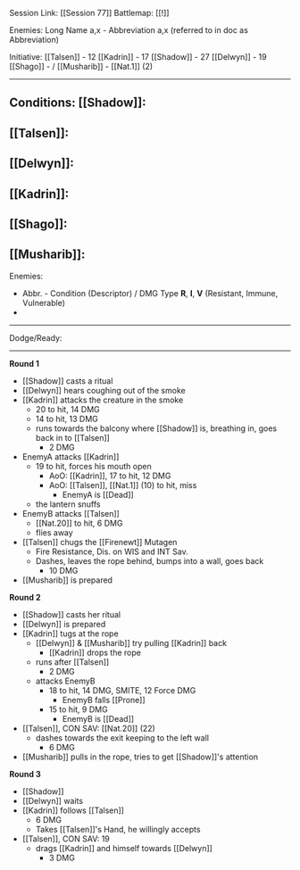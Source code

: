 Session Link:
[[Session 77]]
Battlemap:
[[!]]

Enemies:
Long Name a,x - Abbreviation a,x (referred to in doc as Abbreviation)

Initiative:
[[Talsen]] - 12
[[Kadrin]] - 17
[[Shadow]] - 27
[[Delwyn]] - 19
[[Shago]] - /
[[Musharib]] - [[Nat.1]] (2)

---
Conditions:
[[Shadow]]:
- 

[[Talsen]]:
- 

[[Delwyn]]:
- 

[[Kadrin]]:
- 

[[Shago]]: 
- 

[[Musharib]]:
- 

Enemies:
- Abbr. - Condition (Descriptor) / DMG Type __R__, __I__, __V__ (Resistant, Immune, Vulnerable)
- 
---
Dodge/Ready:


---
**Round 1**
- [[Shadow]] casts a ritual
- [[Delwyn]] hears coughing out of the smoke
- [[Kadrin]] attacks the creature in the smoke
	- 20 to hit, 14 DMG
	- 14 to hit, 13 DMG
	- runs towards the balcony where [[Shadow]] is, breathing in, goes back in to [[Talsen]]
		- 2 DMG
- EnemyA attacks [[Kadrin]]
	- 19 to hit, forces his mouth open
		- AoO: [[Kadrin]], 17 to hit, 12 DMG
		- AoO: [[Talsen]], [[Nat.1]] (10) to hit, miss
			- EnemyA is [[Dead]]
	- the lantern snuffs
- EnemyB attacks [[Talsen]]
	- [[Nat.20]] to hit, 6 DMG
	- flies away
- [[Talsen]] chugs the [[Firenewt]] Mutagen
	- Fire Resistance, Dis. on WIS and INT Sav.
	- Dashes, leaves the rope behind, bumps into a wall, goes back
		- 10 DMG
- [[Musharib]] is prepared

**Round 2**
- [[Shadow]] casts her ritual
- [[Delwyn]] is prepared
- [[Kadrin]] tugs at the rope
	- [[Delwyn]] & [[Musharib]] try pulling [[Kadrin]] back
		- [[Kadrin]] drops the rope
	- runs after [[Talsen]]
		- 2 DMG
	- attacks EnemyB
		- 18 to hit, 14 DMG, SMITE, 12 Force DMG
			- EnemyB falls [[Prone]]
		- 15 to hit, 9 DMG
			- EnemyB is [[Dead]]
- [[Talsen]], CON SAV: [[Nat.20]] (22)
	- dashes towards the exit keeping to the left wall
		- 6 DMG
- [[Musharib]] pulls in the rope, tries to get [[Shadow]]'s attention

**Round 3**
- [[Shadow]]
- [[Delwyn]] waits
- [[Kadrin]] follows [[Talsen]]
	- 6 DMG
	- Takes [[Talsen]]'s Hand, he willingly accepts
- [[Talsen]], CON SAV: 19
	- drags [[Kadrin]] and himself towards [[Delwyn]]
		- 3 DMG